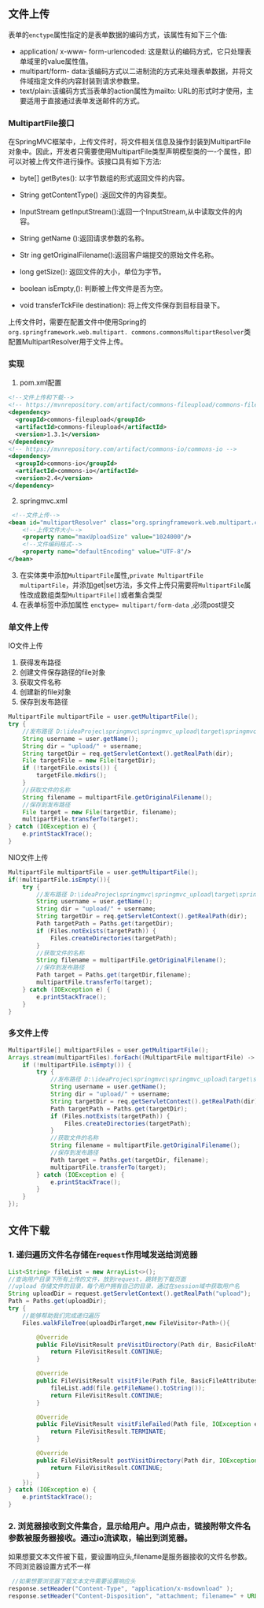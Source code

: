 ## 文件上传

表单的`enctype`属性指定的是表单数据的编码方式，该属性有如下三个值:

* appIication/ x-www- form-urlencoded: 这是默认的编码方式，它只处理表单域里的value属性值。		
* multipart/form- data:该编码方式以二进制流的方式来处理表单数据，并将文件域指定文件的内容封装到请求参数里。		
* text/plain:该编码方式当表单的action属性为mailto: URL的形式时才使用，主要适用于直接通过表单发送邮件的方式。

### MultipartFile接口

​		在SpringMVC框架中，上传文件时，将文件相关信息及操作封装到MultipartFile对象中。因此，开发者只需要使用MultipartFile类型声明模型类的一-个属性，即可以对被上传文件进行操作。该接口具有如下方法:

* byte[] getBytes(): 以字节数组的形式返回文件的内容。

* String getContentType() :返回文件的内容类型。

* InputStream getInputStream():返回一个InputStream,从中读取文件的内容。

* String getName ():返回请求参数的名称。

* Str ing getOriginalFilename():返回客户端提交的原始文件名称。

* long getSize(): 返回文件的大小，单位为字节。

* boolean isEmpty,(): 判断被上传文件是否为空。

* void transferTckFile destination): 将上传文件保存到目标目录下。

上传文件时，需要在配置文件中使用Spring的`org.springframework.web.multipart. commons.commonsMultipartResolver`类配置MultipartResolver用于文件上传。





### 实现

1. pom.xml配置

```xml
<!--文件上传和下载-->
<!-- https://mvnrepository.com/artifact/commons-fileupload/commons-fileupload -->
<dependency>
  <groupId>commons-fileupload</groupId>
  <artifactId>commons-fileupload</artifactId>
  <version>1.3.1</version>
</dependency>
<!-- https://mvnrepository.com/artifact/commons-io/commons-io -->
<dependency>
  <groupId>commons-io</groupId>
  <artifactId>commons-io</artifactId>
  <version>2.4</version>
</dependency>
```

2. springmvc.xml

```xml
 <!--文件上传-->
<bean id="multipartResolver" class="org.springframework.web.multipart.commons.CommonsMultipartResolver">
    <!--上传文件大小-->
    <property name="maxUploadSize" value="1024000"/>
    <!--文件编码格式-->
    <property name="defaultEncoding" value="UTF-8"/>
</bean>
```

3. 在实体类中添加`MultipartFile`属性,`private MultipartFile multipartFile`，并添加get|set方法，多文件上传只需要将`MultipartFile`属性改成数组类型`MultipartFile[]`或者集合类型
4. 在表单标签中添加属性 `enctype= multipart/form-data` ,必须post提交



### 单文件上传

IO文件上传

1. 获得发布路径
2. 创建文件保存路径的file对象
3. 获取文件名称
4. 创建新的file对象
5. 保存到发布路径

```java
MultipartFile multipartFile = user.getMultipartFile();
try {
    //发布路径 D:\ideaProjec\springmvc\springmvc_upload\target\springmvc_formData
    String username = user.getName();
    String dir = "upload/" + username;
    String targetDir = req.getServletContext().getRealPath(dir);
    File targetFile = new File(targetDir);
    if (!targetFile.exists()) {
        targetFile.mkdirs();
    }
    //获取文件的名称
    String filename = multipartFile.getOriginalFilename();
    //保存到发布路径
    File target = new File(targetDir, filename);
    multipartFile.transferTo(target);
} catch (IOException e) {
    e.printStackTrace();
}
```

NIO文件上传

```java
MultipartFile multipartFile = user.getMultipartFile();
if(!multipartFile.isEmpty()){
    try {
        //发布路径 D:\ideaProjec\springmvc\springmvc_upload\target\springmvc_formData
        String username = user.getName();
        String dir = "upload/" + username;
        String targetDir = req.getServletContext().getRealPath(dir);
        Path targetPath = Paths.get(targetDir);
        if (Files.notExists(targetPath)) {
            Files.createDirectories(targetPath);
        }
        //获取文件的名称
        String filename = multipartFile.getOriginalFilename();
        //保存到发布路径
        Path target = Paths.get(targetDir,filename);
        multipartFile.transferTo(target);
    } catch (IOException e) {
        e.printStackTrace();
    }
}
```



### 多文件上传

```java
MultipartFile[] multipartFiles = user.getMultipartFile();
Arrays.stream(multipartFiles).forEach((MultipartFile multipartFile) -> {
    if (!multipartFile.isEmpty()) {
        try {
            //发布路径 D:\ideaProjec\springmvc\springmvc_upload\target\springmvc_formData
            String username = user.getName();
            String dir = "upload/" + username;
            String targetDir = req.getServletContext().getRealPath(dir);
            Path targetPath = Paths.get(targetDir);
            if (Files.notExists(targetPath)) {
                Files.createDirectories(targetPath);
            }
            //获取文件的名称
            String filename = multipartFile.getOriginalFilename();
            //保存到发布路径
            Path target = Paths.get(targetDir, filename);
            multipartFile.transferTo(target);
        } catch (IOException e) {
            e.printStackTrace();
        }
    }
});
```

## 文件下载

### 1. 递归遍历文件名存储在`request`作用域发送给浏览器

```java
List<String> fileList = new ArrayList<>();
//查询用户目录下所有上传的文件，放到request，跳转到下载页面
//upload 存储文件的目录，每个用户拥有自己的目录，通过在session域中获取用户名
String uploadDir = request.getServletContext().getRealPath("upload");
Path = Paths.get(uploadDir);
try {
    //能够帮助我们完成递归遍历
    Files.walkFileTree(uploadDirTarget,new FileVisitor<Path>(){

        @Override
        public FileVisitResult preVisitDirectory(Path dir, BasicFileAttributes attrs) throws IOException {
            return FileVisitResult.CONTINUE;
        }

        @Override
        public FileVisitResult visitFile(Path file, BasicFileAttributes attrs) throws IOException {
            fileList.add(file.getFileName().toString());
            return FileVisitResult.CONTINUE;
        }

        @Override
        public FileVisitResult visitFileFailed(Path file, IOException exc) throws IOException {
            return FileVisitResult.TERMINATE;
        }

        @Override
        public FileVisitResult postVisitDirectory(Path dir, IOException exc) throws IOException {
            return FileVisitResult.CONTINUE;
        }
    });
} catch (IOException e) {
    e.printStackTrace();
}
```

### 2. 浏览器接收到文件集合，显示给用户。用户点击，链接附带文件名参数被服务器接收。通过io流读取，输出到浏览器。

如果想要文本文件被下载，要设置响应头,filename是服务器接收的文件名参数。不同浏览器设置方式不一样

```java
 //如果想要浏览器下载文本文件需要设置响应头
response.setHeader("Content-Type", "application/x-msdownload" );
response.setHeader("Content-Disposition", "attachment; filename=" + URLEncoder.encode(fileName,"UTF-8"));
```




